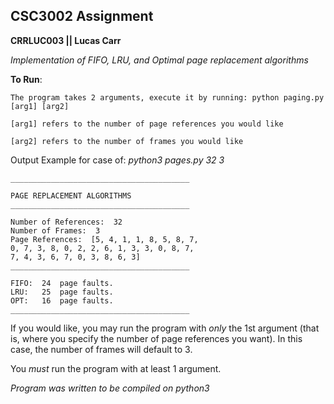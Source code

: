 <h2>CSC3002 Assignment </h2>

**CRRLUC003  ||  Lucas Carr**

*Implementation of FIFO, LRU, and Optimal page replacement algorithms*


**To Run**: 

    The program takes 2 arguments, execute it by running: python paging.py [arg1] [arg2]

    [arg1] refers to the number of page references you would like

    [arg2] refers to the number of frames you would like

Output Example for case of: _python3 pages.py 32 3_

    ________________________________________ 

    PAGE REPLACEMENT ALGORITHMS
    ________________________________________ 

    Number of References:  32 
    Number of Frames:  3 
    Page References:  [5, 4, 1, 1, 8, 5, 8, 7, 
    0, 7, 3, 8, 0, 2, 2, 6, 1, 3, 3, 0, 8, 7, 
    7, 4, 3, 6, 7, 0, 3, 8, 6, 3]
    ________________________________________ 

    FIFO:  24  page faults.
    LRU:   25  page faults.
    OPT:   16  page faults.
    ________________________________________ 





If you would like, you may run the program with *only* the 1st argument (that is, where you specify the number of page references you want). In this case,
the number of frames will default to 3. 

You _must_ run the program with at least 1 argument. 

*Program was written to be compiled on python3*